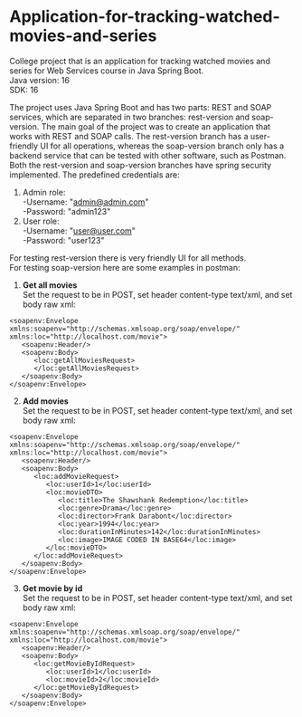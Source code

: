 # Application-for-tracking-watched-movies-and-series

College project that is an application for tracking watched movies and series for Web Services course in Java Spring Boot. <br>
Java version: 16 <br>
SDK: 16

The project uses Java Spring Boot and has two parts: REST and SOAP services, which are separated in two branches: rest-version and soap-version. 
The main goal of the project was to create an application that works with REST and SOAP calls. 
The rest-version branch has a user-friendly UI for all operations, whereas the soap-version branch only has a backend service that can be 
tested with other software, such as Postman.
Both the rest-version and soap-version branches have spring security implemented. The predefined credentials are:<br>
1. Admin role:<br>
  -Username: "admin@admin.com"<br>
  -Password: "admin123"<br>
2. User role:<br>
  -Username: "user@user.com"<br>
  -Password: "user123"<br>
  
For testing rest-version there is very friendly UI for all methods.<br>
For testing soap-version here are some examples in postman:<br>
1. <b>Get all movies</b><br>
Set the request to be in POST, set header content-type text/xml, and set body raw xml: <br>
```
<soapenv:Envelope xmlns:soapenv="http://schemas.xmlsoap.org/soap/envelope/" xmlns:loc="http://localhost.com/movie">
   <soapenv:Header/>
   <soapenv:Body>
      <loc:getAllMoviesRequest>
      </loc:getAllMoviesRequest>
   </soapenv:Body>
</soapenv:Envelope>
```
2. <b>Add movies</b><br>
Set the request to be in POST, set header content-type text/xml, and set body raw xml: <br>
```
<soapenv:Envelope xmlns:soapenv="http://schemas.xmlsoap.org/soap/envelope/" xmlns:loc="http://localhost.com/movie">
   <soapenv:Header/>
   <soapenv:Body>
      <loc:addMovieRequest>
         <loc:userId>1</loc:userId>
         <loc:movieDTO>
            <loc:title>The Shawshank Redemption</loc:title>
            <loc:genre>Drama</loc:genre>
            <loc:director>Frank Darabont</loc:director>
            <loc:year>1994</loc:year>
            <loc:durationInMinutes>142</loc:durationInMinutes>
            <loc:image>IMAGE CODED IN BASE64</loc:image>
         </loc:movieDTO>
      </loc:addMovieRequest>
   </soapenv:Body>
</soapenv:Envelope>
```
3. <b>Get movie by id</b><br>
Set the request to be in POST, set header content-type text/xml, and set body raw xml: <br>
```
<soapenv:Envelope xmlns:soapenv="http://schemas.xmlsoap.org/soap/envelope/" xmlns:loc="http://localhost.com/movie">
   <soapenv:Header/>
   <soapenv:Body>
      <loc:getMovieByIdRequest>
         <loc:userId>1</loc:userId>
         <loc:movieId>2</loc:movieId>
      </loc:getMovieByIdRequest>
   </soapenv:Body>
</soapenv:Envelope>
```
